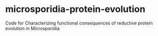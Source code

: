 # microsporidia-protein-evolution
Code for Characterizing functional consequences of reductive protein evolution in Microsporidia

